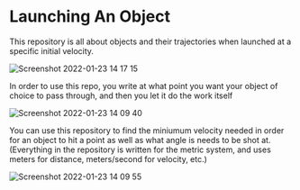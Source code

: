 # Launching An Object
This repository is all about objects and their trajectories when launched at a specific initial velocity.

![Screenshot 2022-01-23 14 17 15](https://user-images.githubusercontent.com/39449480/150696472-a6957bb1-43c3-459d-be79-355baedc19e6.png)

In order to use this repo, you write at what point you want your object of choice to pass through, and then you let it do the work itself

![Screenshot 2022-01-23 14 09 40](https://user-images.githubusercontent.com/39449480/150696242-c54b9acd-00ec-44ca-a58b-c6b8fa674198.png)

You can use this repository to find the miniumum velocity needed in order for an object to hit a point as well as what angle is needs to be shot at. (Everything in the repository is written for the metric system, and uses meters for distance, meters/second for velocity, etc.)

![Screenshot 2022-01-23 14 09 55](https://user-images.githubusercontent.com/39449480/150696236-07229fd2-663c-47f7-8088-e0e62f25f24b.png)


